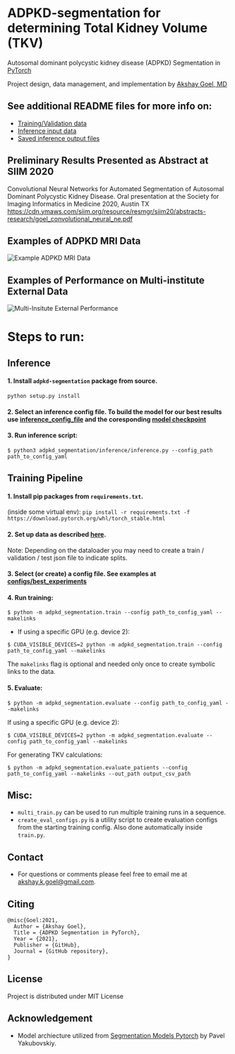 # ADPKD-segmentation for determining Total Kidney Volume (TKV)
Autosomal dominant polycystic kidney disease (ADPKD) Segmentation in [PyTorch](https://github.com/pytorch/pytorch)


Project design, data management, and implementation by [Akshay Goel, MD](https://www.linkedin.com/in/akshay-goel-md/)


## See additional README files for more info on:
* [Training/Validation data](data/README.md)
* [Inference input data](inference_input/README.md)
* [Saved inference output files](saved_inference/README.md)


## Preliminary Results Presented as Abstract at SIIM 2020

Convolutional Neural Networks for Automated Segmentation of Autosomal Dominant Polycystic Kidney Disease. Oral presentation at the Society for Imaging Informatics in Medicine 2020, Austin TX
https://cdn.ymaws.com/siim.org/resource/resmgr/siim20/abstracts-research/goel_convolutional_neural_ne.pdf

## Examples of ADPKD MRI Data
![Example ADPKD MRI Data](adpkd_sample_aksg87.gif)

## Examples of Performance on Multi-institute External Data
![Multi-Insitute External Performance](external-data-performance.png)
# Steps to run:

## **Inference**
#### 1. Install `adpkd-segmentation` package from source.
`python setup.py install`

#### 2. Select an inference config file. To build the model for our best results use [inference_config_file](checkpoints/inference.yml) and the coresponding [model checkpoint](checkpoints/best_val_checkpoint.pth)
#### 3. Run inference script:

```
$ python3 adpkd_segmentation/inference/inference.py --config_path path_to_config_yaml
```

## **Training Pipeline**
#### 1. Install pip packages from `requirements.txt`.
(inside some virtual env): `pip install -r requirements.txt -f https://download.pytorch.org/whl/torch_stable.html`

#### 2. Set up data as described [here](data/README.md).

Note: Depending on the dataloader you may need to create a train / validation / test json file to indicate splits.

#### 3. Select (or create) a config file. See examples at [configs/best_experiments](experiments/configs/best_experiments)
#### 4. Run training:

```
$ python -m adpkd_segmentation.train --config path_to_config_yaml --makelinks
```

* If using a specific GPU (e.g. device 2):

```
$ CUDA_VISIBLE_DEVICES=2 python -m adpkd_segmentation.train --config path_to_config_yaml --makelinks
```

 The `makelinks` flag is optional and needed only once to create symbolic links to the data.

#### 5. Evaluate:
```
$ python -m adpkd_segmentation.evaluate --config path_to_config_yaml --makelinks
```
 If using a specific GPU (e.g. device 2):

```
$ CUDA_VISIBLE_DEVICES=2 python -m adpkd_segmentation.evaluate --config path_to_config_yaml --makelinks
```

For generating TKV calculations:

```
$ python -m adpkd_segmentation.evaluate_patients --config path_to_config_yaml --makelinks --out_path output_csv_path
```

## Misc:
- `multi_train.py` can be used to run multiple training runs in a sequence.
- `create_eval_configs.py` is a utility script to create evaluation configs from the starting training config.
Also done automatically inside `train.py`.

## Contact
- For questions or comments please feel free to email me at <akshay.k.goel@gmail.com>.

##  Citing
```
@misc{Goel:2021,
  Author = {Akshay Goel},
  Title = {ADPKD Segmentation in PyTorch},
  Year = {2021},
  Publisher = {GitHub},
  Journal = {GitHub repository},
}
```

## License <a name="license"></a>
Project is distributed under MIT License

## Acknowledgement
- Model archiecture utilized from [Segmentation Models Pytorch](https://github.com/qubvel/segmentation_models.pytorch) by Pavel Yakubovskiy.
